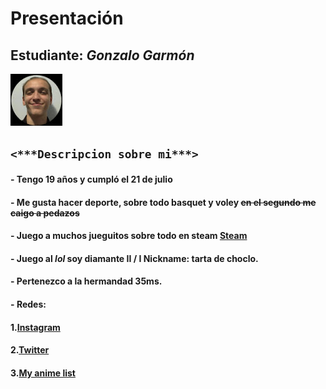 # **Presentación**

## **Estudiante:** _Gonzalo Garmón_
![mi foto](Foto.jpeg)

## `<***Descripcion sobre mi***>`
#### - Tengo 19 años y cumpló el 21 de julio
#### - Me gusta hacer deporte, sobre todo basquet y voley ~~en el segundo me caigo a pedazos~~
#### - Juego a muchos jueguitos sobre todo en steam [Steam](https://steamcommunity.com/profiles/76561198300100100/)
#### - Juego al _lol_ soy diamante II / I **Nickname:** tarta de choclo.
#### - Pertenezco a la hermandad 35ms.
#### - **Redes:**
#### 1.[Instagram](https://www.instagram.com/gonzagarmon/?hl=es-la)
#### 2.[Twitter](https://twitter.com/GarmonGonzalo)
#### 3.[My anime list](https://myanimelist.net/profile/Falsehud)

